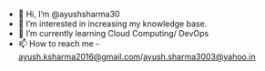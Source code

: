 - 👋 Hi, I’m @ayushsharma30
- 👀 I’m interested in increasing my knowledge base.
- 🌱 I’m currently learning Cloud Computing/ DevOps
- 📫 How to reach me - ayush.ksharma2016@gmail.com/ayush.sharma3003@yahoo.in

<!---
ayushsharma30/ayushsharma30 is a ✨ special ✨ repository because its `README.md` (this file) appears on your GitHub profile.
You can click the Preview link to take a look at your changes.
--->
